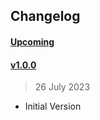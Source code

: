 
## Changelog

#### [Upcoming](https///github.com/kuvaus/dependabot-group-merge-approve-action/compare/v1.0.0...HEAD)


#### [v1.0.0](https://github.com/kuvaus/dependabot-group-merge-approve-action/releases/tag/v1.0.0)

> 26 July 2023

- Initial Version
